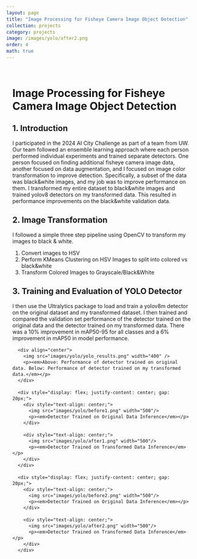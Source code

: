 ```yaml
---
layout: page
title: "Image Processing for Fisheye Camera Image Object Detection"
collection: projects
category: projects
image: /images/yolo/after2.png
order: 4
math: true
---
```


<div style="max-width: 1200px; margin: 0 auto; padding: 1rem;">
  <div class="card">
    <h1>Image Processing for Fisheye Camera Image Object Detection</h1>
    <h2>1. Introduction</h2>
      I participated in the 2024 AI City Challenge as part of a team from UW. Our team followed an ensemble learning approach where each person performed individual experiments and trained separate detectors. One person focused on finding additional fisheye camera image data, another focused on data augmentation, and I focused on image color transformation to improve detection. Specifically, a subset of the data was black&white images, and my job was to improve performance on them. I transformed my entire dataset to black&white images and trained yolov8 detectors on my transformed data. This resulted in performance improvements on the black&white validation data.
  </div>

  <div class="card">
    <h2>2. Image Transformation</h2>
      I followed a simple three step pipeline using OpenCV to transform my images to black & white.
      <ol>
        <li>Convert images to HSV</li>
        <li>Perform KMeans Clustering on HSV Images to split into colored vs black&white</li>
        <li>Transform Colored Images to Grayscale/Black&White</li>
      </ol>
  </div>

  <div class="card">
    <h2>3. Training and Evaluation of YOLO Detector</h2>
      I then use the Ultralytics package to load and train a yolov8m detector on the original dataset and my transformed dataset. I then trained and compared the validation set performance of the detector trained on the original data and the detector trained on my transformed data. There was a 10% improvement in mAP50-95 for all classes and a 6% improvement in mAP50 in model performance.

      <div align="center">
        <img src="images/yolo/yolo_results.png" width="400" />
        <p><em>Above: Performance of detector trained on original data. Below: Performance of detector trained on my transformed data.</em></p>
      </div>

      <div style="display: flex; justify-content: center; gap: 20px;">
        <div style="text-align: center;">
          <img src="images/yolo/before1.png" width="500"/>
          <p><em>Detector Trained on Original Data Inference</em></p>
        </div>

        <div style="text-align: center;">
          <img src="images/yolo/after1.png" width="500"/>
          <p><em>Detector Trained on Transformed Data Inference</em></p>
        </div>
      </div>

      <div style="display: flex; justify-content: center; gap: 20px;">
        <div style="text-align: center;">
          <img src="images/yolo/before2.png" width="500"/>
          <p><em>Detector Trained on Original Data Inference</em></p>
        </div>

        <div style="text-align: center;">
          <img src="images/yolo/after2.png" width="500"/>
          <p><em>Detector Trained on Transformed Data Inference</em></p>
        </div>
      </div>
  </div>
</div>